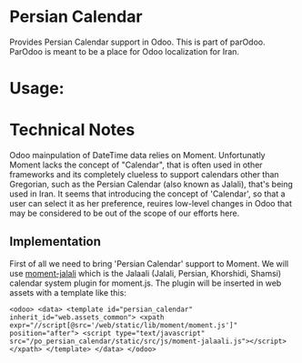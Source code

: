 Persian Calendar
================
Provides Persian Calendar support in Odoo.
This is part of parOdoo. ParOdoo is meant to be a place for Odoo localization for Iran.

Usage:
=====

Technical Notes
===============
Odoo mainpulation of DateTime data relies on Moment. Unfortunatly Moment lacks the concept of "Calendar", that is often used in other frameworks and its completely clueless to support calendars other than Gregorian, such as the Persian Calendar (also known as Jalali), that's being used in Iran.
It seems that introducing the concept of 'Calendar', so that a user can select it as her preference, reuires low-level changes in Odoo that may be considered to be out of the scope of our efforts here.

## Implementation
First of all we need to bring 'Persian Calendar' support to Moment. We will use [moment-jalali](https://github.com/jalaali/moment-jalaali) which is the Jalaali (Jalali, Persian, Khorshidi, Shamsi) calendar system plugin for moment.js. The plugin will be inserted in web assets with a template like this:

`
<odoo>
    <data>
        <template id="persian_calendar" inherit_id="web.assets_common">
            <xpath expr="//script[@src='/web/static/lib/moment/moment.js']" position="after">
            	<script type="text/javascript" src="/po_persian_calendar/static/src/js/moment-jalaali.js"></script>
            </xpath>
        </template>
    </data>
</odoo>
`





